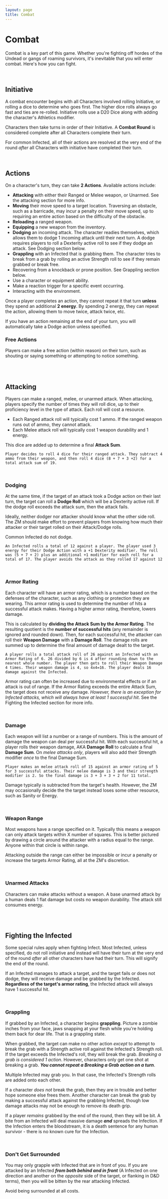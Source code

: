 ```yaml
---
layout: page
title: Combat
---
```


# Combat #


Combat is a key part of this game. Whether you're fighting off hordes of the Undead or gangs of roaming survivors, it's inevitable that you will enter combat. Here's how you can fight.

<br/>


## Initiative ##

A combat encounter begins with all Characters involved rolling Initiative, or rolling a dice to determine who goes first. The higher dice rolls always go fast and ties are re-rolled. Initiative rolls use a D20 Dice along with adding the character's Athletics modifier.

Characters then take turns in order of their Initiative. A **Combat Round** is considered complete after all Characters complete their turn.

For common Infected, all of their actions are resolved at the very end of the round *after* all Characters with initiative have completed their turn.


<br/>

## Actions ##

On a character's turn, they can take **2 Actions**. Available actions include:

- **Attacking** with either their Ranged or Melee weapon, or Unarmed. See the attacking section for more info.
- **Moving** their move speed to a target location. Traversing an obstacle, such as a barricade, may incur a penalty on their move speed, up to requiring an entire action based on the difficulty of the obstacle.
- **Reloading** a ranged weapon.
- **Equipping** a new weapon from the inventory.
- **Dodging** an incoming attack. The character readies themselves, which allows them to dodge 1 incoming attack until their next turn. A dodge requires players to roll a Dexterity active roll to see if they dodge an attack. See Dodging section below.
- **Grappling** with an Infected that is grabbing them. The character tries to break from a grab by rolling an active Strength roll to see if they remain grabbed or break free.
- Recovering from a knockback or prone position. See Grappling section below.
- Use a character or equipment ability.
- Make a reaction trigger for a specific event occurring.
- Interacting with the environment.


Once a player completes an action, they cannot repeat it that turn **unless** they spend an additional **2 energy**. By spending 2 energy, they can repeat the action, allowing them to move twice, attack twice, etc.

If you have an action remaining at the end of your turn, you will automatically take a Dodge action unless specified.

### Free Actions ###

Players can make a free action (within reason) on their turn, such as shouting or saying something or attempting to notice something.

<br/><br/>


## Attacking ##

Players can make a ranged, melee, or unarmed attack. When attacking, players specify the number of times they will roll dice, up to their proficiency level in the type of attack. Each roll will cost a resource.

- Each Ranged attack roll will typically cost 1 ammo. If the ranged weapon runs out of ammo, they cannot attack.
- Each Melee attack roll will typically cost 1 weapon durability and 1 energy.


This dice are added up to determine a final **Attack Sum**.

`Player decides to roll 4 dice for their ranged attack. They subtract 4 ammo from their weapon, and then roll 4 dice (8 + 7 + 3 +2) for a total attack sum of 19.`

<br/>

### Dodging ###

At the same time, if the target of an attack took a Dodge action on their last turn, the target can roll a **Dodge Roll** which will be a Dexterity active roll. If the dodge roll exceeds the attack sum, then the attack fails. 

Ideally, neither dodger nor attacker should know what the other side roll. The ZM should make effort to prevent players from knowing how much their attacker or their target rolled on their Attack/Dodge rolls.

Common Infected do not dodge.

`An Infected rolls a total of 12 against a player. The player used 3 energy for their Dodge Action with a +1 Dexterity modifier. The roll was (5 + 7 + 2) plus an additional +1 modifier for each roll for a total of 17. The player avoids the attack as they rolled 17 against 12`

<br/>

### Armor Rating ###

Each character will have an armor rating, which is a number based on the defenses of the character, such as any clothing or protection they are wearing. This armor rating is used to determine the number of hits a successful attack makes. Having a higher armor rating, therefore, lowers damage.

This is calculated by **dividing the Attack Sum by the Armor Rating**. The resulting quotient is the **number of successful hits** (any remainder is ignored and rounded down). Then, for each successful hit, the attacker can roll their **Weapon Damage** with a **Damage Roll**. The damage rolls are summed up to determine the final amount of damage dealt to the target.

`A player rolls a total attack roll of 26 against an Infected with an Armor Rating of 6. 26 divided by 6 is 4 after rounding down to the nearest whole number. The player then gets to roll their Weapon Damage 4 times. Their weapon damage is 4, so 4x4=16. The player deals 16 damage against the Infected.`

Armor rating can often be increased due to environmental effects or if an attack is out of range. If the Armor Rating exceeds the entire Attack Sum, the target does not receive any damage. *However, there is an exception for Infected attacks, which will always have at least 1 successful hit*. See the Fighting the Infected section for more info. 

<br/>


### Damage ###

Each weapon will list a number or a range of numbers. This is the amount of damage the weapon can deal per successful hit. With each successful hit, a player rolls their weapon damage, AKA **Damage Roll** to calculate a final **Damage Sum**. On *melee attacks only*, players will also add their Strength modifier *once* to the final Damage Sum.

`Player makes an melee attack roll of 15 against an armor rating of 5 for 3 successful attacks. Their melee damage is 3 and their strength modifier is 2. So the final damage is 3 + 3 + 3 + 2 for 11 total.`

Damage typically is subtracted from the target's health. However, the ZM may occasionally decide the the target instead loses some other resource, such as Sanity or Energy.

<br />

### Weapon Range ###

Most weapons have a range specified on it. Typically this means a weapon can only attack targets within X number of squares. This is better pictured by drawing a circle around the attacker with a radius equal to the range. Anyone within that circle is within range.

Attacking outside the range can either be impossible or incur a penalty or increase the targets Armor Rating, all at the ZM's discretion.

<br/>

### Unarmed Attacks ###

Characters can make attacks without a weapon. A base unarmed attack by a human deals 1 flat damage but costs no weapon durability. The attack still consumes energy.


<br/><br/>

## Fighting the Infected ##

Some special rules apply when fighting Infect. Most Infected, unless specified, do not roll initiative and instead will have their turn at the very end of the round *after* all other characters have had their turn. This will signify the end of the round. 

If an Infected manages to attack a target, and the target fails or does not dodge, they will receive damage and be grabbed by the Infected. **Regardless of the target's armor rating**, the Infected attack will always have 1 successful hit.

<br/>

### Grappling ###

If grabbed by an Infected, a character begins **grappling**. Picture a zombie inches from your face, jaws snapping at your flesh while you're holding them back for dear life. That is a grappling state.

When grabbed, the target can make no other action *except* to attempt to break the grab with a Strength active roll against the Infected's Strength roll. If the target exceeds the Infected's roll, they will break the grab. *Breaking a grab is considered 1 action*. However, characters only get one shot at breaking a grab. ***You cannot repeat a Breaking a Grab action on a turn***.

Multiple Infected may grab you. In that case, the Infected's Strength rolls are added onto each other.

If a character *does not* break the grab, then they are in trouble and better hope someone else frees them. Another character can break the grab by making a successful attack against the grabbing Infected, though low damage attacks may not be enough to remove its death grip.

If a player *remains* grabbed by the end of the round, then they will be bit. A bite from an Infected will deal massive damage ***and*** spreads the Infection. If the Infection enters the bloodstream, it is a death sentence for any human survivor - there is no known cure for the Infection.


<br/>

### Don't Get Surrounded ###

You may only grapple with Infected that are in front of you. If you are attacked by an Infected ***from both behind and in front*** (A Infected on one direction and another on the *opposite* side of the target, or flanking in D&D terms), then you will be bitten by the rear attacking Infected. 

Avoid being surrounded at all costs.



